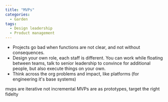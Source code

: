 ```yaml
---
title: "MVPs"
categories:
  - Garden
tags:
  - Design leadership
  - Product management
---
```


- Projects go bad when functions are not clear, and not without consequences.
- Design your own role, each staff is different. You can work while floating between teams, talk to senior leadership to convince for additional people, but also execute things on your own.
 - Think across the org problems and impact, like platforms (for engineering it's base systems)

 mvps are iterative not incremental
 MVPs are as prototypes, target the right fidelty
